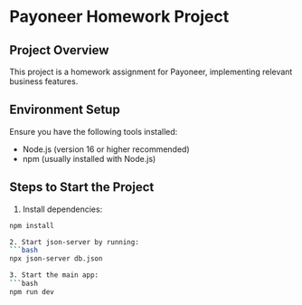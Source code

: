 # Payoneer Homework Project

## Project Overview

This project is a homework assignment for Payoneer, implementing relevant business features.

## Environment Setup

Ensure you have the following tools installed:

- Node.js (version 16 or higher recommended)
- npm (usually installed with Node.js)

## Steps to Start the Project

1. Install dependencies:

````bash
npm install

2. Start json-server by running:
```bash
npx json-server db.json

3. Start the main app:
```bash
npm run dev
````
